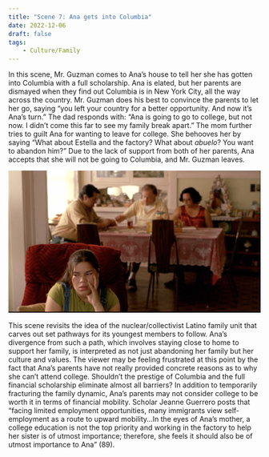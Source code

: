 ```yaml
---
title: "Scene 7: Ana gets into Columbia"
date: 2022-12-06
draft: false
tags:
    - Culture/Family
---
```


In this scene, Mr. Guzman comes to Ana’s house to tell her she has gotten into Columbia with a full scholarship. Ana is elated, but her parents are dismayed when they find out Columbia is in New York City, all the way across the country. Mr. Guzman does his best to convince the parents to let her go, saying “you left your country for a better opportunity. And now it’s Ana’s turn.” The dad responds with: “Ana is going to go to college, but not now. I didn’t come this far to see my family break apart.” The mom further tries to guilt Ana for wanting to leave for college. She behooves her by saying “What about Estella and the factory? What about *abuelo*? You want to abandon him?” Due to the lack of support from both of her parents, Ana accepts that she will not be going to Columbia, and Mr. Guzman leaves. 

![Example image](/imgs/scene6.png)

This scene revisits the idea of the nuclear/collectivist Latino family unit that carves out set pathways for its youngest members to follow. Ana’s divergence from such a path, which involves staying close to home to support her family,  is interpreted as not just abandoning her family but her culture and values. The viewer may be feeling frustrated at this point by the fact that Ana’s parents have not really provided concrete reasons as to why she can’t attend college. Shouldn’t the prestige of Columbia and the full financial scholarship eliminate almost all barriers? In addition to temporarily fracturing the family dynamic, Ana’s parents may not consider college to be worth it in terms of financial mobility. Scholar Jeanne Guerrero posts that “facing limited employment opportunities, many immigrants view self-employment as a route to upward mobility…In the eyes of Ana’s mother, a college education is not the top priority and working in the factory to help her sister is of utmost importance; therefore, she feels it should also be of utmost importance to Ana” (89). 
